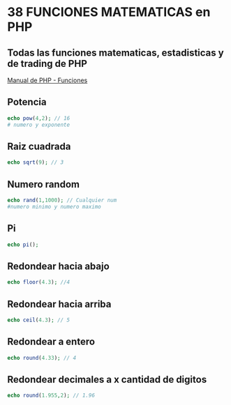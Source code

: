 # 38 FUNCIONES MATEMATICAS en PHP

## Todas las funciones matematicas, estadisticas y de trading de PHP

[Manual de PHP - Funciones](https://www.php.net/manual/es/security.php)
 
## Potencia
```php
echo pow(4,2); // 16
# numero y exponente
```

## Raiz cuadrada
```php
echo sqrt(9); // 3
```

## Numero random
```php
echo rand(1,1000); // Cualquier num
#numero minimo y numero maximo
```

## Pi
```php
echo pi();
```

## Redondear hacia abajo
```php
echo floor(4.3); //4
```

## Redondear hacia arriba
```php
echo ceil(4.3); // 5
```

## Redondear a entero
```php
echo round(4.33); // 4
```

## Redondear decimales a x cantidad de digitos
```php
echo round(1.955,2); // 1.96
```

